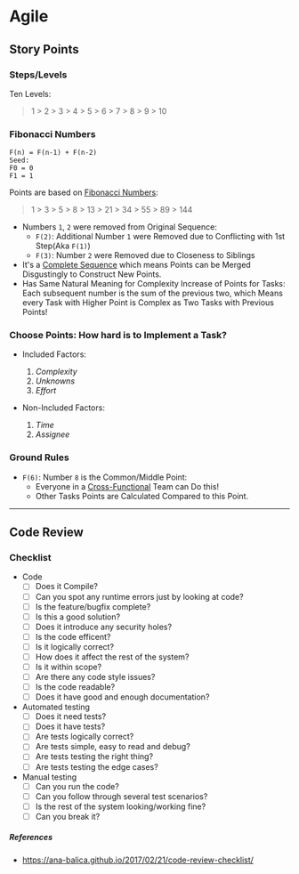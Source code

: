 
# Agile

## Story Points

### Steps/Levels

Ten Levels:

> 1 > 2 > 3 > 4 > 5 > 6 > 7 > 8 > 9 > 10

### Fibonacci Numbers

```
F(n) = F(n-1) + F(n-2)
Seed:
F0 = 0
F1 = 1
```

Points are based on [Fibonacci Numbers](https://en.wikipedia.org/wiki/Fibonacci_number):

> 1 > 3 > 5 > 8 > 13 > 21 > 34 > 55 > 89 > 144

  - Numbers `1`, `2` were removed from Original Sequence:
    - `F(2)`: Additional Number `1` were Removed due to Conflicting with 1st Step(Aka `F(1)`)
    - `F(3)`: Number `2` were Removed due to Closeness to Siblings
  - It's a [Complete Sequence](https://en.wikipedia.org/wiki/Complete_sequence) which means Points can be Merged Disgustingly to Construct New Points.
  - Has Same Natural Meaning for Complexity Increase of Points for Tasks: Each subsequent number is the sum of the previous two, which Means every Task with Higher Point is Complex as Two Tasks with Previous Points!

### Choose Points: How hard is to Implement a Task?

* Included Factors:
  1. *Complexity*
  2. *Unknowns*
  3. *Effort*

* Non-Included Factors:
  1. *Time*
  2. *Assignee*

### Ground Rules

  - `F(6)`: Number `8` is the Common/Middle Point:
    - Everyone in a [Cross-Functional](https://en.wikipedia.org/wiki/Cross-functional_team) Team can Do this!
    - Other Tasks Points are Calculated Compared to this Point.

* * *

## Code Review

### Checklist

  - Code
    - [ ] Does it Compile?
    - [ ] Can you spot any runtime errors just by looking at code?
    - [ ] Is the feature/bugfix complete?
    - [ ] Is this a good solution?
    - [ ] Does it introduce any security holes?
    - [ ] Is the code efficent?
    - [ ] Is it logically correct?
    - [ ] How does it affect the rest of the system?
    - [ ] Is it within scope?
    - [ ] Are there any code style issues?
    - [ ] Is the code readable?
    - [ ] Does it have good and enough documentation?
  - Automated testing
    - [ ] Does it need tests?
    - [ ] Does it have tests?
    - [ ] Are tests logically correct?
    - [ ] Are tests simple, easy to read and debug?
    - [ ] Are tests testing the right thing?
    - [ ] Are tests testing the edge cases?
  - Manual testing
    - [ ] Can you run the code?
    - [ ] Can you follow through several test scenarios?
    - [ ] Is the rest of the system looking/working fine?
    - [ ] Can you break it?

##### References
  - https://ana-balica.github.io/2017/02/21/code-review-checklist/
